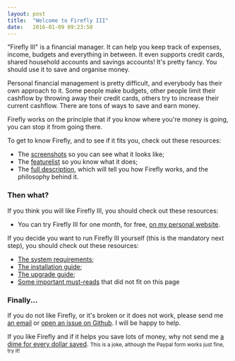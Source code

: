 ```yaml
---
layout: post
title:  "Welcome to Firefly III"
date:   2016-01-09 09:23:50
---
```


"Firefly III" is a financial manager. It can help you keep track of expenses, income, budgets and everything in between. It even supports credit cards, shared 
household accounts and savings accounts! It's pretty fancy. You should use it to save and organise money.
 
Personal financial management is pretty difficult, and everybody has their own approach to it. Some people
make budgets, other people limit their cashflow by throwing away their credit cards, others try to increase
their current cashflow. There are tons of ways to save and earn money.

Firefly works on the principle that if you know where you're money is going, you can stop it from going there.

To get to know Firefly, and to see if it fits you, check out these resources:

- The [screenshots](screenshots/) so you can see what it looks like;
- The [featurelist](features/) so you know what it does; 
- The [full description](description/), which will tell you how Firefly works,
and the philosophy behind it.

### Then what?

If you think you will like Firefly III, you should check out these resources:

- You can try Firefly III for one month, for free, [on my personal website](try-firefly-iii/).

If you decide you want to run Firefly III yourself (this is the mandatory next step), you should check out these resources:

- [The system requirements](system-requirements/);
- [The installation guide](installation-guide/);
- [The upgrade guide](upgrade-guide/);
- [Some important must-reads](must-reads/) that did not fit on this page


### Finally...

If you do not like Firefly, or it's broken or it does not work, please send me [an email](mailto:thegrumpydictator@gmail.com) or [open an issue on Github](https://github.com/JC5/firefly-iii/issues/new). I will be happy to help.

If you like Firefly and if it helps you save lots of money, why not send me [a dime for every dollar saved](https://www.paypal.com/cgi-bin/webscr?cmd=_donations&business=2ZMV952UUSCLU&lc=NL&item_name=Development%20of%20Firefly&currency_code=EUR&bn=PP%2dDonationsBF%3abtn_donate_SM%2egif%3aNonHosted). <small>This is a joke, although the Paypal form works just fine, try it!</small>